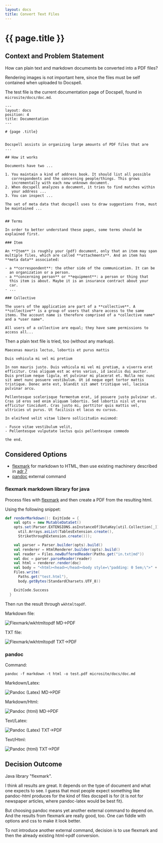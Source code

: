 ```yaml
---
layout: docs
title: Convert Text Files
---
```


# {{ page.title }}

## Context and Problem Statement

How can plain text and markdown documents be converted into a PDF
files?

Rendering images is not important here, since the files must be self
contained when uploaded to Docspell.

The test file is the current documentation page of Docspell, found in
`microsite/docs/doc.md`.

```
---
layout: docs
position: 4
title: Documentation
---

# {page .title}


Docspell assists in organizing large amounts of PDF files that are
...

## How it works

Documents have two ...

1. You maintain a kind of address book. It should list all possible
   correspondents and the concerning people/things. This grows
   incrementally with each new unknown document.
2. When docspell analyzes a document, it tries to find matches within
   your address ...
3. You can inspect ...

The set of meta data that docspell uses to draw suggestions from, must
be maintained ...


## Terms

In order to better understand these pages, some terms should be
explained first.

### Item

An **Item** is roughly your (pdf) document, only that an item may span
multiple files, which are called **attachments**. And an item has
**meta data** associated:

- a **correspondent**: the other side of the communication. It can be
  an organization or a person.
- a **concerning person** or **equipment**: a person or thing that
  this item is about. Maybe it is an insurance contract about your
  car.
- ...

### Collective

The users of the application are part of a **collective**. A
**collective** is a group of users that share access to the same
items. The account name is therefore comprised of a *collective name*
and a *user name*.

All users of a collective are equal; they have same permissions to
access all...
```

Then a plain text file is tried, too (without any markup).

```
Maecenas mauris lectus, lobortis et purus mattis

Duis vehicula mi vel mi pretium

In non mauris justo. Duis vehicula mi vel mi pretium, a viverra erat efficitur. Cras aliquam est ac eros varius, id iaculis dui auctor. Duis pretium neque ligula, et pulvinar mi placerat et. Nulla nec nunc sit amet nunc posuere vestibulum. Ut id neque eget tortor mattis tristique. Donec ante est, blandit sit amet tristique vel, lacinia pulvinar arcu.

Pellentesque scelerisque fermentum erat, id posuere justo pulvinar ut.
Cras id eros sed enim aliquam lobortis. Sed lobortis nisl ut eros
efficitur tincidunt. Cras justo mi, porttitor quis mattis vel,
ultricies ut purus. Ut facilisis et lacus eu cursus.

In eleifend velit vitae libero sollicitudin euismod:

- Fusce vitae vestibulum velit,
- Pellentesque vulputate lectus quis pellentesque commodo

the end.
```


## Considered Options

* [flexmark](https://github.com/vsch/flexmark-java) for markdown to
  HTML, then use existing machinery described in [adr
  7](./0007_convert_html_files)
* [pandoc](https://pandoc.org/) external command


### flexmark markdown library for java

Process files with [flexmark](https://github.com/vsch/flexmark-java)
and then create a PDF from the resulting html.

Using the following snippet:

``` scala
def renderMarkdown(): ExitCode = {
    val opts = new MutableDataSet()
    opts.set(Parser.EXTENSIONS.asInstanceOf[DataKey[util.Collection[_]]],
      util.Arrays.asList(TablesExtension.create(),
      StrikethroughExtension.create()));

    val parser = Parser.builder(opts).build()
    val renderer = HtmlRenderer.builder(opts).build()
    val reader = Files.newBufferedReader(Paths.get("in.txt|md"))
    val doc = parser.parseReader(reader)
    val html = renderer.render(doc)
    val body = "<html><head></head><body style=\"padding: 0 5em;\">" + html + "</body></html>"
    Files.write(
      Paths.get("test.html"),
      body.getBytes(StandardCharsets.UTF_8))

    ExitCode.Success
  }
```

Then run the result through `wkhtmltopdf`.

Markdown file:
<div class="thumbnail">
  <img src="./img/example-md-java.jpg" title="Flexmark/wkhtmltopdf MD->PDF">
</div>

TXT file:
<div class="thumbnail">
  <img src="./img/example-txt-java.jpg" title="Flexmark/wkhtmltopdf TXT->PDF">
</div>


### pandoc

Command:

```
pandoc -f markdown -t html -o test.pdf microsite/docs/doc.md
```

Markdown/Latex:
<div class="thumbnail">
  <img src="./img/example-md-pandoc-latex.jpg" title="Pandoc (Latex) MD->PDF">
</div>

Markdown/Html:
<div class="thumbnail">
  <img src="./img/example-md-pandoc-html.jpg" title="Pandoc (html) MD->PDF">
</div>

Text/Latex:
<div class="thumbnail">
  <img src="./img/example-txt-pandoc-latex.jpg" title="Pandoc (Latex) TXT->PDF">
</div>

Text/Html:
<div class="thumbnail">
  <img src="./img/example-txt-pandoc-html.jpg" title="Pandoc (html) TXT->PDF">
</div>


## Decision Outcome

Java library "flexmark".

I think all results are great. It depends on the type of document and
what one expects to see. I guess that most people expect something
like pandoc-html produces for the kind of files docspell is for (it is
not for newspaper articles, where pandoc-latex would be best fit).

But choosing pandoc means yet another external command to depend on.
And the results from flexmark are really good, too. One can fiddle
with options and css to make it look better.

To not introduce another external command, decision is to use flexmark
and then the already existing html->pdf conversion.
